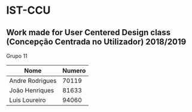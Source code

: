 # IST-CCU
Work made for User Centered Design class (Concepção Centrada no Utilizador) 2018/2019
--

Grupo 11

| Nome   |      Numero|  
|----------|-------------|
| Andre Rodrigues |  70119 |
| João Henriques |    81633  |
|  Luis Loureiro | 94060  |

